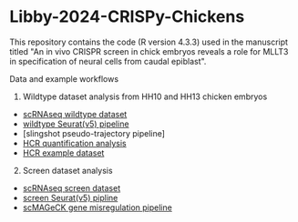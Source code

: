 # Libby-2024-CRISPy-Chickens
This repository contains the code (R version 4.3.3) used in the manuscript titled "An in vivo CRISPR screen in chick embryos reveals a role for MLLT3 in specification of neural cells from caudal epiblast".

Data and example workflows

1. Wildtype dataset analysis from HH10 and HH13 chicken embryos
  - [scRNAseq wildtype dataset](single.cell.RNAseq.datasets.txt)
  - [wildtype Seurat(v5) pipeline](wildtype.chick.analysis.R)
  - [slingshot pseudo-trajectory pipeline]
  - [HCR quantification analysis](HCR.quantification.ploting.R)
  - [HCR example dataset](HCR-SOX2-TBXT-F2RL1-Bcat_3D_nuclei_features_table_fullstack.csv)


2. Screen dataset analysis
  - [scRNAseq screen dataset](single.cell.RNAseq.datasets.txt)
  - [screen Seurat(v5) pipline](Screen.analysis.R)
  - [scMAGeCK gene misregulation pipeline](screen_scMAGeCK_pipeline.R)

